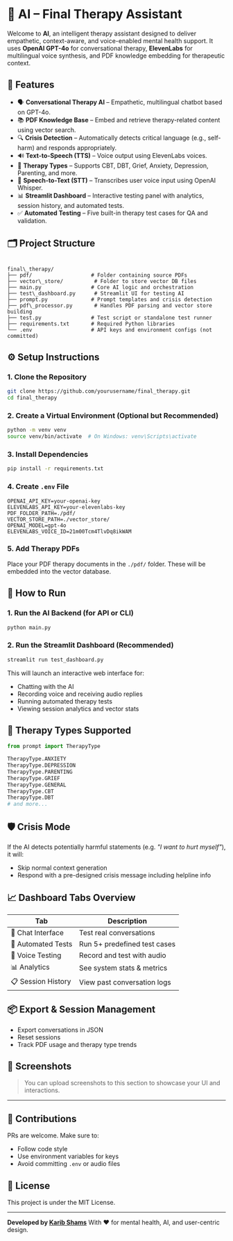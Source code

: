 # 🧠  AI – Final Therapy Assistant

Welcome to **AI**, an intelligent therapy assistant designed to deliver empathetic, context-aware, and voice-enabled mental health support. It uses **OpenAI GPT-4o** for conversational therapy, **ElevenLabs** for multilingual voice synthesis, and PDF knowledge embedding for therapeutic context.

## 🚀 Features

- 🗣️ **Conversational Therapy AI** – Empathetic, multilingual chatbot based on GPT-4o.
- 📚 **PDF Knowledge Base** – Embed and retrieve therapy-related content using vector search.
- 🔍 **Crisis Detection** – Automatically detects critical language (e.g., self-harm) and responds appropriately.
- 🔊 **Text-to-Speech (TTS)** – Voice output using ElevenLabs voices.
- 🧠 **Therapy Types** – Supports CBT, DBT, Grief, Anxiety, Depression, Parenting, and more.
- 🎤 **Speech-to-Text (STT)** – Transcribes user voice input using OpenAI Whisper.
- 📊 **Streamlit Dashboard** – Interactive testing panel with analytics, session history, and automated tests.
- ✅ **Automated Testing** – Five built-in therapy test cases for QA and validation.

## 🗂️ Project Structure

```

final\_therapy/
├── pdf/                   # Folder containing source PDFs
├── vector\_store/          # Folder to store vector DB files
├── main.py                # Core AI logic and orchestration
├── test\_dashboard.py      # Streamlit UI for testing AI
├── prompt.py              # Prompt templates and crisis detection
├── pdf\_processor.py       # Handles PDF parsing and vector store building
├── test.py                # Test script or standalone test runner
├── requirements.txt       # Required Python libraries
└── .env                   # API keys and environment configs (not committed)

````

## ⚙️ Setup Instructions

### 1. Clone the Repository

```bash
git clone https://github.com/yourusername/final_therapy.git
cd final_therapy
````

### 2. Create a Virtual Environment (Optional but Recommended)

```bash
python -m venv venv
source venv/bin/activate  # On Windows: venv\Scripts\activate
```

### 3. Install Dependencies

```bash
pip install -r requirements.txt
```

### 4. Create `.env` File

```env
OPENAI_API_KEY=your-openai-key
ELEVENLABS_API_KEY=your-elevenlabs-key
PDF_FOLDER_PATH=./pdf/
VECTOR_STORE_PATH=./vector_store/
OPENAI_MODEL=gpt-4o
ELEVENLABS_VOICE_ID=21m00Tcm4TlvDq8ikWAM
```

### 5. Add Therapy PDFs

Place your PDF therapy documents in the `./pdf/` folder. These will be embedded into the vector database.

## 🧪 How to Run

### 1. Run the AI Backend (for API or CLI)

```bash
python main.py
```

### 2. Run the Streamlit Dashboard (Recommended)

```bash
streamlit run test_dashboard.py
```

This will launch an interactive web interface for:

* Chatting with the AI
* Recording voice and receiving audio replies
* Running automated therapy tests
* Viewing session analytics and vector stats

## 🧠 Therapy Types Supported

```python
from prompt import TherapyType

TherapyType.ANXIETY
TherapyType.DEPRESSION
TherapyType.PARENTING
TherapyType.GRIEF
TherapyType.GENERAL
TherapyType.CBT
TherapyType.DBT
# and more...
```

## 🛡️ Crisis Mode

If the AI detects potentially harmful statements (e.g. *"I want to hurt myself"*), it will:

* Skip normal context generation
* Respond with a pre-designed crisis message including helpline info
## 📈 Dashboard Tabs Overview

| Tab                | Description                  |
| ------------------ | ---------------------------- |
| 💬 Chat Interface  | Test real conversations      |
| 🧪 Automated Tests | Run 5+ predefined test cases |
| 🎤 Voice Testing   | Record and test with audio   |
| 📊 Analytics       | See system stats & metrics   |
| 📋 Session History | View past conversation logs  |

## 📦 Export & Session Management

* Export conversations in JSON
* Reset sessions
* Track PDF usage and therapy type trends

## 📸 Screenshots

> You can upload screenshots to this section to showcase your UI and interactions.

---
## 🤝 Contributions

PRs are welcome. Make sure to:

* Follow code style
* Use environment variables for keys
* Avoid committing `.env` or audio files

## 📄 License

This project is under the MIT License.

---

**Developed by [Karib Shams](https://github.com/karibshams)**
With ❤️ for mental health, AI, and user-centric design.

```





